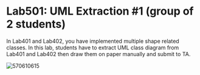 ﻿# Lab501: UML Extraction #1 (group of 2 students)

In Lab401 and Lab402, you have implemented multiple shape related classes.
In this lab, students have to extract UML class diagram from Lab401 and Lab402 
then draw them on paper manually and submit to TA.


![570610615](https://drive.google.com/file/d/0B7z3mH8oeJlibDhqUzZvRmF5eFE/view?usp=sharing)
